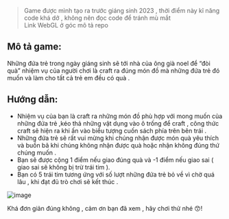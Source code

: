 > Game được mình tạo ra trước giáng sinh 2023 , thời điểm này kĩ năng code khá dở , không nên đọc code để tránh mù mắt <br>
> Link WebGL ở góc mô tả repo
## Mô tả game:
Những đứa trẻ trong ngày giáng sinh sẽ tới nhà của ông già noel để “đòi quà” nhiệm vụ của người chơi là craft ra đúng món đồ mà những đứa trẻ đó muốn và làm cho tất cả trẻ em đều có quà .
## Hướng dẫn:
- Nhiệm vụ của bạn là craft ra những món đồ phù hợp với mong muốn của những đứa trẻ ,kéo thả những vật dụng vào ô trống để craft , công thức craft sẽ hiện ra khi ấn vào biểu tượng cuốn sách phía trên bên trái .
- Những đứa trẻ sẽ rất vui mừng khi chúng nhận được món quà yêu thích và buồn bã khi chúng không nhận được quà hoặc nhận không đúng thứ chúng muốn .
- Bạn sẽ được cộng 1 điểm nếu giao đúng quà và -1 điểm nếu giao sai ( giao sai sẽ không bị trừ trái tim ).
- Bạn có 5 trái tim tương ứng với số lượt những đứa trẻ bỏ về vì chờ quá lâu , khi đạt đủ trò chơi sẽ kết thúc .
  
![image](https://github.com/datthanhdoan/Conquer-Christmas-Day/assets/90030004/664b6efc-ae83-4c4d-a9b8-a89c13f1a538)

Khá đơn giản đúng không , cảm ơn bạn đã xem , hãy chơi thử nhé 😙!
